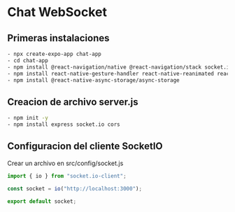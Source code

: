 # Chat WebSocket

## Primeras instalaciones
```bash
- npx create-expo-app chat-app
- cd chat-app
- npm install @react-navigation/native @react-navigation/stack socket.io-client
- npm install react-native-gesture-handler react-native-reanimated react-native-screens react-native-safe-area-context
- npm install @react-native-async-storage/async-storage
```

## Creacion de archivo server.js
```bash
- npm init -y
- npm install express socket.io cors
```

## Configuracion del cliente SocketIO
Crear un archivo en src/config/socket.js
```javascript
import { io } from "socket.io-client";

const socket = io("http://localhost:3000");

export default socket;
```
